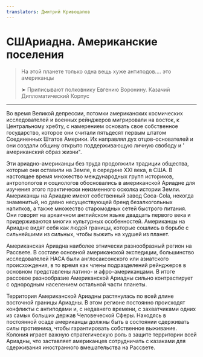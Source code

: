```yaml
---
translators: Дмитрий Кривощапов
---
```


# СШАриадна. Американские поселения

>  На этой планете только одна вещь хуже антиподов.... это американцы
>
> ➤ Приписывают полковнику Евгению Воронину.
> Казачий Дипломатический Корпус

---

Во время Великой депрессии, потомки американских космических исследователей и военных рейнджеров мигрировали на восток, к Центральному хребту, с намерением основать свое собственное государство, которое они считали пятьдесят первым штатом Соединенных Штатов Америки. Их направлял дух отцов-основателей и они создали общину открыто поддерживающую личную свободу и ' американский образ жизни".

Эти ариадно-американцы без труда продолжили традиции общества, которые они оставили на Земле, в середине XXI века, в США. В настоящее время множество международных групп историков, антропологов и социологов обосновались в американской Ариадне для изучения этого практически неизменного осколка истории Земли. Американцы на Ариадне имеют собственный завод Coca-Cola, некогда знаменитый, но давно несуществующей бренд безалкогольных напитков, а также множество старомодных сетей быстрого питания. Они говорят на архаичном английском языке двадцать первого века и придерживаются многих культурных особенностей. Американцы на Ариадне видят себя как людей границы, которые сошлись в борьбе с сильнейшими из сильных, чтобы выжить на худшей из планет.

Американская Ариадна наиболее этнически разнообразный регион на Рассвете. В составе основной американской экспедиции, большинство исследователей НАСА были англосаксонского или азиатского происхождения, в то время как члены подразделений рейнджеров в основном представлены латино- и афро-американцами. В итоге рассовое разнообразие Американской Ариадны сильно контрастирует с однородным населением остальной части планеты.

Территория Американской Ариадны растянулась по всей длине восточной границы Ариадны. В этом регионе постоянно происходят конфликты с антиподами и, с недавнего времени, с захватчиками одних из самых больших держав Человеческой Сферы. Находясь в постоянной осаде американцы должны быть в состоянии сдерживать силы противника, чтобы гарантировать собственное выживание. Колония играет важную стратегическую роль в защите территории всей Ариадны, что заставляет американцев сотрудничать с казаками для сдерживания иностранного вмешательства на Рассвете.
